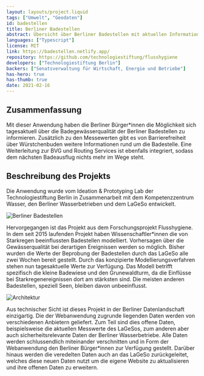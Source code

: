 ```yaml
---
layout: layouts/project.liquid
tags: ["Umwelt", "Geodaten"]
id: badestellen
title: Berliner Badestellen
abstract: Übersicht über Berliner Badestellen mit aktuellen Informationen zur Wasserqualität
languages: ["Typescript"]
license: MIT
link: https://badestellen.netlify.app/
repository: https://github.com/technologiestiftung/flusshygiene
developers: ["Technologiestiftung Berlin"]
backers: ["Senatsverwaltung für Wirtschaft, Energie und Betriebe"]
has-hero: true
has-thumb: true
date: 2021-02-16
---
```


## Zusammenfassung

Mit dieser Anwendung haben die Berliner Bürger\*innen die Möglichkeit sich tagesaktuell über die Badegewässerqualität der Berliner Badestellen zu informieren. Zusätzlich zu den Messewerten gibt es von Barrierefreiheit über Würstchenbuden weitere Informationen rund um die Badestelle. Eine Weiterleitung zur BVG und Routing Services ist ebenfalls integriert, sodass dem nächsten Badeausflug nichts mehr im Wege steht.

## Beschreibung des Projekts

Die Anwendung wurde vom Ideation & Prototyping Lab der Technologiestiftung Berlin in Zusammenarbeit mit dem Kompetenzzentrum Wasser, den Berliner Wasserbetrieben und dem LaGeSo entwickelt.

![Berliner Badestellen](/assets/images/projects/badestellen_overview.jpg)

Hervorgegangen ist das Projekt aus dem Forschungsprojekt Flusshygiene. In dem seit 2015 laufenden Projekt haben Wissenschaftler\*innen die von Starkregen beeinflussten Badestellen modelliert. Vorhersagen über die Gewässerqualität bei derartigen Ereignissen werden so möglich.
Bisher wurden die Werte der Beprobung der Badestellen durch das LaGeSo alle zwei Wochen bereit gestellt. Durch das konzipierte Modellierungsverfahren stehen nun tagesaktuelle Werte zur Verfügung.
Das Modell betrifft spezifisch die kleine Badewiese und den Grunewaldturm, da die Einflüsse bei Starkregenereignissen dort am stärksten sind. Die meisten anderen Badestellen, speziell Seen, bleiben davon unbeeinflusst.

![Architektur](/assets/images/projects/badestellen_arc.jpg)

Aus technischer Sicht ist dieses Projekt in der Berliner Datenlandschaft einzigartig. Die der Webanwendung zugrunde liegenden Daten werden von verschiedenen Anbietern geliefert. Zum Teil sind dies offene Daten, beispielsweise die aktuellen Messwerte des LaGeSos, zum anderen aber auch sicherheitsrelevante Daten der Berliner Wasserbetriebe. Alle Daten werden schlussendlich miteinander verschnitten und in Form der Webanwendung den Berliner Bürger\*innen zur Verfügung gestellt. Darüber hinaus werden die veredelten Daten auch an das LaGeSo zurückgeleitet, welches diese neuen Daten nutzt um die eigene Website zu aktualisieren und ihre offenen Daten zu erweitern.
